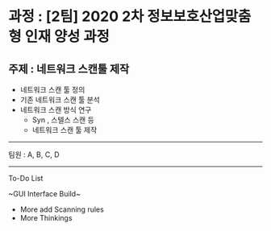 # 과정 : [2팀] 2020 2차 정보보호산업맞춤형 인재 양성 과정    

## 주제 : 네트워크 스캔툴 제작  

- 네트워크 스캔 툴 정의  
- 기존 네트워크 스캔 툴 분석   
- 네트워크 스캔 방식 연구  
   - Syn , 스텔스 스캔 등
   - 네트워크 스캔 툴 제작

---
팀원 : A, B, C, D

---
To-Do List

~GUI Interface Build~
- More add Scanning rules
- More Thinkings

